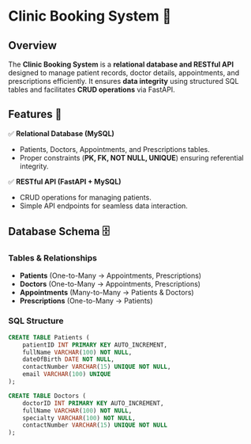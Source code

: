 # Clinic Booking System 🏥

## Overview
The **Clinic Booking System** is a **relational database and RESTful API** designed to manage patient records, doctor details, appointments, and prescriptions efficiently. It ensures **data integrity** using structured SQL tables and facilitates **CRUD operations** via FastAPI.

## Features 🚀
✅ **Relational Database (MySQL)**
- Patients, Doctors, Appointments, and Prescriptions tables.
- Proper constraints (**PK, FK, NOT NULL, UNIQUE**) ensuring referential integrity.

✅ **RESTful API (FastAPI + MySQL)**
- CRUD operations for managing patients.
- Simple API endpoints for seamless data interaction.

## Database Schema 🗄️
### **Tables & Relationships**
- **Patients** (One-to-Many → Appointments, Prescriptions)
- **Doctors** (One-to-Many → Appointments, Prescriptions)
- **Appointments** (Many-to-Many → Patients & Doctors)
- **Prescriptions** (One-to-Many → Patients)

### **SQL Structure**
```sql
CREATE TABLE Patients (
    patientID INT PRIMARY KEY AUTO_INCREMENT,
    fullName VARCHAR(100) NOT NULL,
    dateOfBirth DATE NOT NULL,
    contactNumber VARCHAR(15) UNIQUE NOT NULL,
    email VARCHAR(100) UNIQUE
);

CREATE TABLE Doctors (
    doctorID INT PRIMARY KEY AUTO_INCREMENT,
    fullName VARCHAR(100) NOT NULL,
    specialty VARCHAR(100) NOT NULL,
    contactNumber VARCHAR(15) UNIQUE NOT NULL
);
